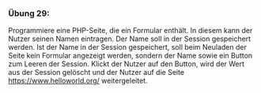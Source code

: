 ### Übung 29:

Programmiere eine PHP-Seite, die ein Formular enthält. In diesem kann der Nutzer seinen Namen eintragen. Der Name soll in der Session gespeichert werden. Ist der Name in der Session gespeichert, soll beim Neuladen der Seite kein Formular angezeigt werden, sondern der Name sowie ein Button zum Leeren der Session. Klickt der Nutzer auf den Button, wird der Wert aus der Session gelöscht und der Nutzer auf die Seite https://www.helloworld.org/ weitergeleitet.